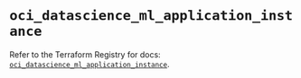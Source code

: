 # `oci_datascience_ml_application_instance`

Refer to the Terraform Registry for docs: [`oci_datascience_ml_application_instance`](https://registry.terraform.io/providers/hashicorp/oci/7.19.0/docs/resources/datascience_ml_application_instance).
